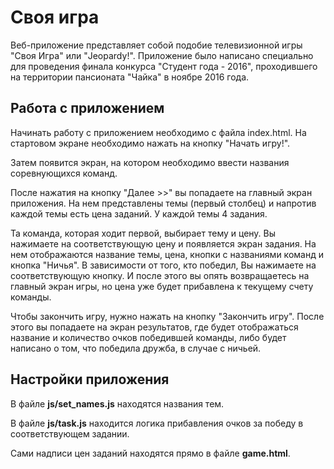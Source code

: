 # Своя игра

Веб-приложение представляет собой подобие телевизионной игры "Своя Игра" или "Jeopardy!". Приложение было написано специально для проведения финала конкурса "Студент года - 2016", проходившего на территории пансионата "Чайка" в ноябре 2016 года.

## Работа с приложением
Начинать работу с приложением необходимо с файла index.html. 
На стартовом экране необходимо нажать на кнопку "Начать игру!".

Затем появится экран, на котором необходимо ввести названия соревнующихся команд. 

После нажатия на кнопку "Далее >>"  вы попадаете на главный экран приложения. На нем представлены темы (первый столбец) и напротив каждой темы есть цена заданий. У каждой темы 4 задания. 

Та команда, которая ходит первой, выбирает тему и цену. Вы нажимаете на соответствующую цену и появляется экран задания. На нем отображаются название темы, цена, кнопки с названиями команд и кнопка "Ничья". В зависимости от того, кто победил, Вы нажимаете на соответствующую кнопку. И после этого вы опять возвращаетесь на главный экран игры, но цена уже будет прибавлена к текущему счету команды. 

Чтобы закончить игру, нужно нажать на кнопку "Закончить игру". После этого вы попадаете на экран результатов, где будет отображаться название и количество очков победившей команды, либо будет написано о том, что победила дружба, в случае с ничьей.

## Настройки приложения
В файле __js/set_names.js__ находятся названия тем.

В файле __js/task.js__ находится логика прибавления очков за победу в соответствующем задании.

Сами надписи цен заданий находятся прямо в файле __game.html__.